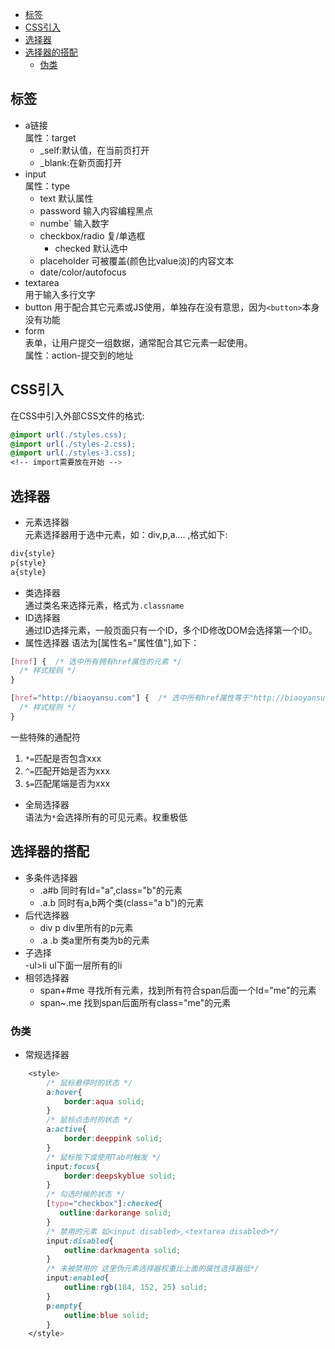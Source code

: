 <!-- TOC -->

- [标签](#标签)
- [CSS引入](#css引入)
- [选择器](#选择器)
- [选择器的搭配](#选择器的搭配)
    - [伪类](#伪类)

<!-- /TOC -->

## 标签
- a链接   
属性：target
    - _self:默认值，在当前页打开
    - _blank:在新页面打开
- input    
属性：type
    - text  默认属性
    - password  输入内容编程黑点
    - numbe`     输入数字
    - checkbox/radio     复/单选框
        - checked    默认选中
    - placeholder   可被覆盖(颜色比value淡)的内容文本
    - date/color/autofocus
- textarea   
用于输入多行文字
- button
用于配合其它元素或JS使用，单独存在没有意思，因为`<button>`本身没有功能
- form          
表单，让用户提交一组数据，通常配合其它元素一起使用。   
属性：action-提交到的地址
## CSS引入
在CSS中引入外部CSS文件的格式:   
```CSS
@import url(./styles.css);
@import url(./styles-2.css);
@import url(./styles-3.css);
<!-- import需要放在开始 -->
```
## 选择器
- 元素选择器    
元素选择器用于选中元素，如：div,p,a.... ,格式如下:
```CSS
div{style}
p{style}
a{style}
```
- 类选择器   
通过类名来选择元素，格式为`.classname`
- ID选择器   
通过ID选择元素，一般页面只有一个ID，多个ID修改DOM会选择第一个ID。
- 属性选择器
语法为[属性名="属性值"],如下：
```css
[href] {  /* 选中所有拥有href属性的元素 */
  /* 样式规则 */
}

[href="http://biaoyansu.com"] {  /* 选中所有href属性等于"http://biaoyansu.com"的元素 */
  /* 样式规则 */
}
```
一些特殊的通配符   
1. `*=`匹配是否包含xxx
2. `^=`匹配开始是否为xxx
3. `$=`匹配尾端是否为xxx

- 全局选择器    
语法为`*`会选择所有的可见元素。权重极低

## 选择器的搭配
- 多条件选择器
    - .a#b 同时有Id="a",class="b"的元素
    - .a.b 同时有a,b两个类(class="a b")的元素
- 后代选择器
    - div p div里所有的p元素
    - .a .b 类a里所有类为b的元素
- 子选择   
    -ul>li ul下面一层所有的li
- 相邻选择器
    - span+#me 寻找所有元素，找到所有符合span后面一个Id="me"的元素 
    - span~.me 找到span后面所有class="me"的元素
### 伪类
- 常规选择器
```css
    <style>
        /* 鼠标悬停时的状态 */
        a:hover{
            border:aqua solid;
        }
        /* 鼠标点击时的状态 */
        a:active{
            border:deeppink solid;
        }
        /* 鼠标按下或使用Tab时触发 */
        input:focus{
            border:deepskyblue solid;
        }
        /* 勾选时候的状态 */
        [type="checkbox"]:checked{
           outline:darkorange solid;
        }
        /* 禁用的元素 如<input disabled>,<textarea disabled>*/
        input:disabled{
            outline:darkmagenta solid;
        }
        /* 未被禁用的 这里伪元素选择器权重比上面的属性选择器低*/
        input:enabled{
            outline:rgb(184, 152, 25) solid;
        }
        p:empty{
            outline:blue solid;
        }
    </style>
```